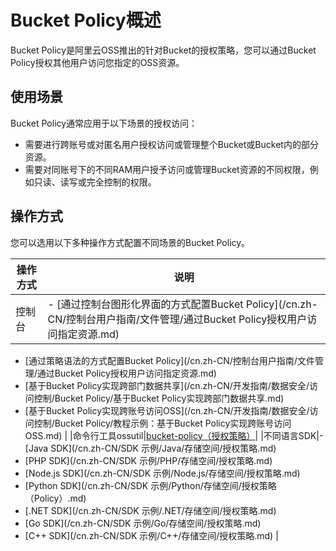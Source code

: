 # Bucket Policy概述

Bucket Policy是阿里云OSS推出的针对Bucket的授权策略，您可以通过Bucket Policy授权其他用户访问您指定的OSS资源。

## 使用场景

Bucket Policy通常应用于以下场景的授权访问：

-   需要进行跨账号或对匿名用户授权访问或管理整个Bucket或Bucket内的部分资源。
-   需要对同账号下的不同RAM用户授予访问或管理Bucket资源的不同权限，例如只读、读写或完全控制的权限。

## 操作方式

您可以选用以下多种操作方式配置不同场景的Bucket Policy。

|操作方式|说明|
|----|--|
|控制台|-   [通过控制台图形化界面的方式配置Bucket Policy](/cn.zh-CN/控制台用户指南/文件管理/通过Bucket Policy授权用户访问指定资源.md)
-   [通过策略语法的方式配置Bucket Policy](/cn.zh-CN/控制台用户指南/文件管理/通过Bucket Policy授权用户访问指定资源.md)
-   [基于Bucket Policy实现跨部门数据共享](/cn.zh-CN/开发指南/数据安全/访问控制/Bucket Policy/基于Bucket Policy实现跨部门数据共享.md)
-   [基于Bucket Policy实现跨账号访问OSS](/cn.zh-CN/开发指南/数据安全/访问控制/Bucket Policy/教程示例：基于Bucket Policy实现跨账号访问OSS.md) |
|命令行工具ossutil|[bucket-policy（授权策略）](/cn.zh-CN/常用工具/命令行工具ossutil/常用命令/bucket-policy（授权策略）.md)|
|不同语言SDK|-   [Java SDK](/cn.zh-CN/SDK 示例/Java/存储空间/授权策略.md)
-   [PHP SDK](/cn.zh-CN/SDK 示例/PHP/存储空间/授权策略.md)
-   [Node.js SDK](/cn.zh-CN/SDK 示例/Node.js/存储空间/授权策略.md)
-   [Python SDK](/cn.zh-CN/SDK 示例/Python/存储空间/授权策略（Policy）.md)
-   [.NET SDK](/cn.zh-CN/SDK 示例/.NET/存储空间/授权策略.md)
-   [Go SDK](/cn.zh-CN/SDK 示例/Go/存储空间/授权策略.md)
-   [C++ SDK](/cn.zh-CN/SDK 示例/C++/存储空间/授权策略.md) |

